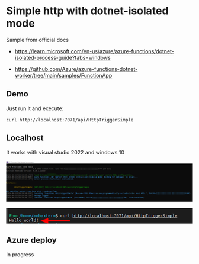 # Simple http with dotnet-isolated mode

Sample from official docs

- https://learn.microsoft.com/en-us/azure/azure-functions/dotnet-isolated-process-guide?tabs=windows

- https://github.com/Azure/azure-functions-dotnet-worker/tree/main/samples/FunctionApp

## Demo

Just run it and execute:

```
curl http://localhost:7071/api/HttpTriggerSimple
```

## Localhost

It works with visual studio 2022 and windows 10

![](./docs/console.png)

![](./docs/localhost_curl.png)

## Azure deploy

In progress